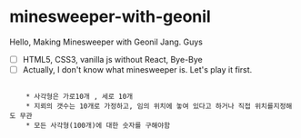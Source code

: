 # minesweeper-with-geonil
Hello, Making Minesweeper with Geonil Jang. Guys

- [ ] HTML5, CSS3, vanilla js without React, Bye-Bye  
- [ ] Actually, I don't know what minesweeper is. Let's play it first.
<pre>
<code>
    * 사각형은 가로10개 , 세로 10개
    * 지뢰의 갯수는 10개로 가정하고, 임의 위치에 놓여 있다고 하거나 직접 위치를지정해도 무관
    * 모든 사각형(100개)에 대한 숫자를 구해야함
</code>
</pre>